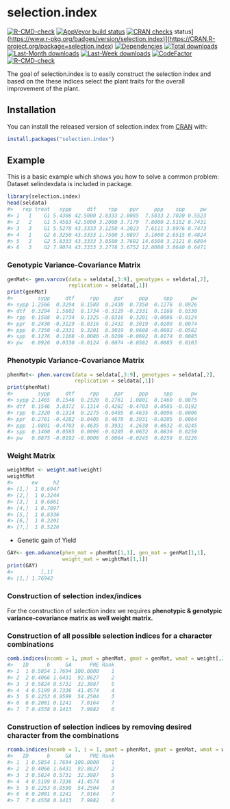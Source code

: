 
<!-- README.md is generated from README.Rmd. Please edit that file -->

# selection.index

<!-- badges: start -->

[![R-CMD-check](https://github.com/zankrut20/selection.index/workflows/R-CMD-check/badge.svg)](https://github.com/zankrut20/selection.index/actions)
[![AppVeyor build
status](https://ci.appveyor.com/api/projects/status/github/zankrut20/selection.index?branch=master&svg=true)](https://ci.appveyor.com/project/zankrut20/selection.index)
[![CRAN
checks](https://cranchecks.info/badges/summary/selection.index)](https://cran.r-project.org/web/checks/check_results_selection.index.html)
status\](<https://www.r-pkg.org/badges/version/selection.index>)\](<https://CRAN.R-project.org/package=selection.index>)
[![Dependencies](https://tinyverse.netlify.com/badge/selection.index)](https://cran.r-project.org/package=selection.index)
[![Total
downloads](http://cranlogs.r-pkg.org/badges/grand-total/selection.index?color=blue)](https://cran.r-project.org/package=selection.index)
[![Last-Month
downloads](http://cranlogs.r-pkg.org/badges/last-month/selection.index?color=green)](https://cran.r-project.org/package=selection.index)
[![Last-Week
downloads](http://cranlogs.r-pkg.org/badges/last-week/selection.index?color=green)](https://cran.r-project.org/package=selection.index)
[![CodeFactor](https://www.codefactor.io/repository/github/zankrut20/selection.index/badge)](https://www.codefactor.io/repository/github/zankrut20/selection.index)
[![R-CMD-check](https://github.com/zankrut20/selection.index/actions/workflows/R-CMD-check.yaml/badge.svg)](https://github.com/zankrut20/selection.index/actions/workflows/R-CMD-check.yaml)
<!-- badges: end -->

The goal of selection.index is to easily construct the selection index
and based on the these indices select the plant traits for the overall
improvement of the plant.

## Installation

You can install the released version of selection.index from
[CRAN](https://CRAN.R-project.org) with:

``` r
install.packages("selection.index")
```

## Example

This is a basic example which shows you how to solve a common problem:
Dataset selindexdata is included in package.

``` r
library(selection.index)
head(seldata)
#>   rep treat   sypp     dtf    rpp    ppr     ppp    spp     pw
#> 1   1    G1 5.4306 42.5000 2.8333 2.0085  7.5833 2.7020 0.5523
#> 2   2    G1 5.4583 42.5000 3.2000 3.7179  7.8000 2.5152 0.7431
#> 3   3    G1 5.5278 43.3333 3.1250 4.2023  7.6111 3.0976 0.7473
#> 4   1    G2 6.3250 43.3333 1.7500 3.0897  3.1000 2.6515 0.4824
#> 5   2    G2 5.8333 43.3333 3.0500 3.7692 14.6500 3.2121 0.6804
#> 6   3    G2 7.9074 43.3333 3.2778 3.6752 12.0000 3.0640 0.6471
```

### Genotypic Variance-Covariance Matrix

``` r
genMat<- gen.varcov(data = seldata[,3:9], genotypes = seldata[,2],
                    replication = seldata[,1])
print(genMat)
#>        sypp     dtf     rpp     ppr     ppp     spp      pw
#> sypp 1.2566  0.3294  0.1588  0.2430  0.7350  0.1276  0.0926
#> dtf  0.3294  1.5602  0.1734 -0.3129 -0.2331  0.1168  0.0330
#> rpp  0.1588  0.1734  0.1325 -0.0316  0.3201 -0.0086 -0.0124
#> ppr  0.2430 -0.3129 -0.0316  0.2432  0.3019 -0.0209  0.0074
#> ppp  0.7350 -0.2331  0.3201  0.3019  0.9608 -0.0692 -0.0582
#> spp  0.1276  0.1168 -0.0086 -0.0209 -0.0692  0.0174  0.0085
#> pw   0.0926  0.0330 -0.0124  0.0074 -0.0582  0.0085  0.0103
```

### Phenotypic Variance-Covariance Matrix

``` r
phenMat<- phen.varcov(data = seldata[,3:9], genotypes = seldata[,2],
                      replication = seldata[,1])
print(phenMat)
#>        sypp     dtf     rpp     ppr     ppp     spp      pw
#> sypp 2.1465  0.1546  0.2320  0.2761  1.0801  0.1460  0.0875
#> dtf  0.1546  3.8372  0.1314 -0.4282 -0.4703  0.0585 -0.0192
#> rpp  0.2320  0.1314  0.2275 -0.0405  0.4635  0.0096 -0.0006
#> ppr  0.2761 -0.4282 -0.0405  0.4678  0.3931 -0.0205  0.0064
#> ppp  1.0801 -0.4703  0.4635  0.3931  4.2638  0.0632 -0.0245
#> spp  0.1460  0.0585  0.0096 -0.0205  0.0632  0.0836  0.0259
#> pw   0.0875 -0.0192 -0.0006  0.0064 -0.0245  0.0259  0.0226
```

### Weight Matrix

``` r
weightMat <- weight.mat(weight)
weightMat
#>      ew     h2
#> [1,]  1 0.6947
#> [2,]  1 0.3244
#> [3,]  1 0.6861
#> [4,]  1 0.7097
#> [5,]  1 0.8336
#> [6,]  1 0.2201
#> [7,]  1 0.5226
```

-   Genetic gain of Yield

``` r
GAY<- gen.advance(phen_mat = phenMat[1,1], gen_mat = genMat[1,1],
                  weight_mat = weightMat[1,1])
print(GAY)
#>         [,1]
#> [1,] 1.76942
```

### Construction of selection index/indices

For the construction of selection index we requires **phenotypic &
genotypic variance-covariance matrix as well weight matrix.**<br>

### Construction of all possible selection indices for a character combinations

``` r
comb.indices(ncomb = 1, pmat = phenMat, gmat = genMat, wmat = weight[,2:3], wcol = 1, GAY = GAY)
#>   ID      b     GA      PRE Rank
#> 1  1 0.5854 1.7694 100.0000    1
#> 2  2 0.4066 1.6431  92.8627    2
#> 3  3 0.5824 0.5731  32.3887    5
#> 4  4 0.5199 0.7336  41.4574    4
#> 5  5 0.2253 0.9599  54.2504    3
#> 6  6 0.2081 0.1241   7.0164    7
#> 7  7 0.4558 0.1413   7.9882    6
```

### Construction of selection indices by removing desired character from the combinations
``` r
rcomb.indices(ncomb = 1, i = 1, pmat = phenMat, gmat = genMat, wmat = weight[,2:3], wcol = 1, GAY = GAY)
#>   ID      b     GA      PRE Rank
#> 1  1 0.5854 1.7694 100.0000    1
#> 2  2 0.4066 1.6431  92.8627    2
#> 3  3 0.5824 0.5731  32.3887    5
#> 4  4 0.5199 0.7336  41.4574    4
#> 5  5 0.2253 0.9599  54.2504    3
#> 6  6 0.2081 0.1241   7.0164    7
#> 7  7 0.4558 0.1413   7.9882    6
```